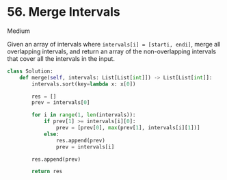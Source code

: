 # 56. Merge Intervals

Medium

Given an array of intervals where `intervals[i] = [starti, endi]`, merge all
overlapping intervals, and return an array of the non-overlapping intervals that
cover all the intervals in the input.

```python
class Solution:
    def merge(self, intervals: List[List[int]]) -> List[List[int]]:
        intervals.sort(key=lambda x: x[0])

        res = []
        prev = intervals[0]

        for i in range(1, len(intervals)):
            if prev[1] >= intervals[i][0]:
                prev = [prev[0], max(prev[1], intervals[i][1])]
            else:
                res.append(prev)
                prev = intervals[i]

        res.append(prev)

        return res
```
